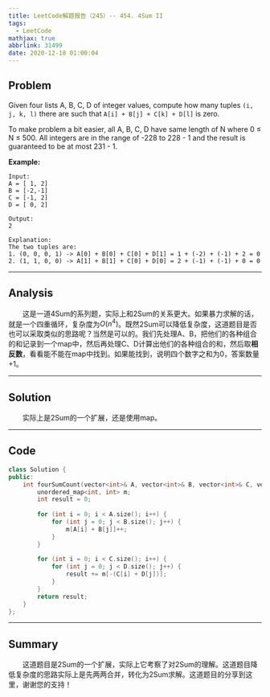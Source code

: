 ```yaml
---
title: LeetCode解题报告（245）-- 454. 4Sum II
tags:
  - LeetCode
mathjax: true
abbrlink: 31499
date: 2020-12-18 01:00:04
---
```


## Problem

Given four lists A, B, C, D of integer values, compute how many tuples `(i, j, k, l)` there are such that `A[i] + B[j] + C[k] + D[l]` is zero.

To make problem a bit easier, all A, B, C, D have same length of N where 0 ≤ N ≤ 500. All integers are in the range of -228 to 228 - 1 and the result is guaranteed to be at most 231 - 1.

<!-- more -->

**Example:**

```
Input:
A = [ 1, 2]
B = [-2,-1]
C = [-1, 2]
D = [ 0, 2]

Output:
2

Explanation:
The two tuples are:
1. (0, 0, 0, 1) -> A[0] + B[0] + C[0] + D[1] = 1 + (-2) + (-1) + 2 = 0
2. (1, 1, 0, 0) -> A[1] + B[1] + C[0] + D[0] = 2 + (-1) + (-1) + 0 = 0
```

------

## Analysis

&emsp;&emsp;这是一道4Sum的系列题，实际上和2Sum的关系更大。如果暴力求解的话，就是一个四重循环，复杂度为$O(n^4)$。既然2Sum可以降低复杂度，这道题目是否也可以采取类似的思路呢？当然是可以的。我们先处理A、B，把他们的各种组合的和记录到一个map中，然后再处理C、D计算出他们的各种组合的和，然后取**相反数**，看看能不能在map中找到。如果能找到，说明四个数字之和为0，答案数量+1。

------

## Solution

&emsp;&emsp;实际上是2Sum的一个扩展，还是使用map。

------

## Code

```c++
class Solution {
public:
    int fourSumCount(vector<int>& A, vector<int>& B, vector<int>& C, vector<int>& D) {
        unordered_map<int, int> m;
        int result = 0;
        
        for (int i = 0; i < A.size(); i++) {
            for (int j = 0; j < B.size(); j++) {
                m[A[i] + B[j]]++;
            }
        }
        
        for (int i = 0; i < C.size(); i++) {
            for (int j = 0; j < D.size(); j++) {
                result += m[-(C[i] + D[j])];
            }
        }
        return result;
    }
};
```

------

## Summary

&emsp;&emsp;这道题目是2Sum的一个扩展，实际上它考察了对2Sum的理解。这道题目降低复杂度的思路实际上是先两两合并，转化为2Sum求解。这道题目的分享到这里，谢谢您的支持！
